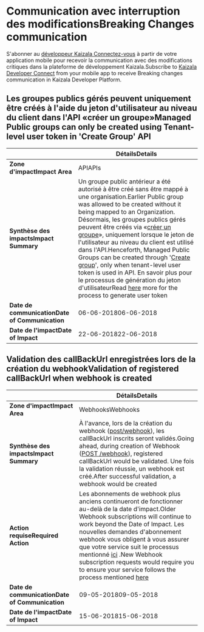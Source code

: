 # <a name="breaking-changes-communication"></a><span data-ttu-id="7c632-101">Communication avec interruption des modifications</span><span class="sxs-lookup"><span data-stu-id="7c632-101">Breaking Changes communication</span></span>

<span data-ttu-id="7c632-102">S'abonner au [développeur Kaizala Connectez-vous](https://join.kaiza.la/g/jwoUnTyHR_Kgrd_GuDDc1w) à partir de votre application mobile pour recevoir la communication avec des modifications critiques dans la plateforme de développement Kaizala.</span><span class="sxs-lookup"><span data-stu-id="7c632-102">Subscribe to [Kaizala Developer Connect](https://join.kaiza.la/g/jwoUnTyHR_Kgrd_GuDDc1w) from your mobile app to receive Breaking changes communication in Kaizala Developer Platform.</span></span>

<!---

## Deprecating Mobile Number data from Kaizala APIs & Webhooks
||Details|
|--|--|
|**Impact Area**| APIs & Webhooks |
|**Impact Summary**|Kaizala APIs & Webhooks will stop returning Mobile Number as part of reponse. It will return Kaizala userIDs, which can be used to identify unique users. List of APIs & Webhook impacted:<br> <ol><li></li>|
|**Requires Action**|3rd party developers should make necessary changes to avoid break in their solutions. During the time period between 'Date of communication' & 'Date of Impact', Kaizala APIs will return both Mobile numbers and User IDs|
|**Date of Communication**| 18-04-2018 |
|**Date of Impact**| 15-05-2018|

-->

## <a name="managed-public-groups-can-only-be-created-using-tenant-level-user-token-in-create-group-api"></a><span data-ttu-id="7c632-103">Les groupes publics gérés peuvent uniquement être créés à l'aide du jeton d'utilisateur au niveau du client dans l'API «créer un groupe»</span><span class="sxs-lookup"><span data-stu-id="7c632-103">Managed Public groups can only be created using Tenant-level user token in 'Create Group' API</span></span>

||<span data-ttu-id="7c632-104">Détails</span><span class="sxs-lookup"><span data-stu-id="7c632-104">Details</span></span>|
|--|--|
|<span data-ttu-id="7c632-105">**Zone d'impact**</span><span class="sxs-lookup"><span data-stu-id="7c632-105">**Impact Area**</span></span>| <span data-ttu-id="7c632-106">API</span><span class="sxs-lookup"><span data-stu-id="7c632-106">APIs</span></span> |
|<span data-ttu-id="7c632-107">**Synthèse des impacts**</span><span class="sxs-lookup"><span data-stu-id="7c632-107">**Impact Summary**</span></span>| <span data-ttu-id="7c632-108">Un groupe public antérieur a été autorisé à être créé sans être mappé à une organisation.</span><span class="sxs-lookup"><span data-stu-id="7c632-108">Earlier Public group was allowed to be created without it being mapped to an Organization.</span></span> <span data-ttu-id="7c632-109">Désormais, les groupes publics gérés peuvent être créés via «[créer un groupe](https://docs.microsoft.com/en-us/kaizala/connectors/groups#groups)», uniquement lorsque le jeton de l'utilisateur au niveau du client est utilisé dans l'API.</span><span class="sxs-lookup"><span data-stu-id="7c632-109">Henceforth, Managed Public Groups can be created through '[Create group](https://docs.microsoft.com/en-us/kaizala/connectors/groups#groups)', only when tenant-level user token is used in API.</span></span> <span data-ttu-id="7c632-110">En [](connectors/UserToken.md) savoir plus pour le processus de génération du jeton d'utilisateur</span><span class="sxs-lookup"><span data-stu-id="7c632-110">Read [here](connectors/UserToken.md) more for the process to generate user token</span></span> |
|<span data-ttu-id="7c632-111">**Date de communication**</span><span class="sxs-lookup"><span data-stu-id="7c632-111">**Date of Communication**</span></span>|<span data-ttu-id="7c632-112">06-06-2018</span><span class="sxs-lookup"><span data-stu-id="7c632-112">06-06-2018</span></span>|
|<span data-ttu-id="7c632-113">**Date de l'impact**</span><span class="sxs-lookup"><span data-stu-id="7c632-113">**Date of Impact**</span></span>|<span data-ttu-id="7c632-114">22-06-2018</span><span class="sxs-lookup"><span data-stu-id="7c632-114">22-06-2018</span></span>|

## <a name="validation-of-registered-callbackurl-when-webhook-is-created"></a><span data-ttu-id="7c632-115">Validation des callBackUrl enregistrées lors de la création du webhook</span><span class="sxs-lookup"><span data-stu-id="7c632-115">Validation of registered callBackUrl when webhook is created</span></span>

||<span data-ttu-id="7c632-116">Détails</span><span class="sxs-lookup"><span data-stu-id="7c632-116">Details</span></span>|
|--|--|
|<span data-ttu-id="7c632-117">**Zone d'impact**</span><span class="sxs-lookup"><span data-stu-id="7c632-117">**Impact Area**</span></span>| <span data-ttu-id="7c632-118">Webhooks</span><span class="sxs-lookup"><span data-stu-id="7c632-118">Webhooks</span></span> |
|<span data-ttu-id="7c632-119">**Synthèse des impacts**</span><span class="sxs-lookup"><span data-stu-id="7c632-119">**Impact Summary**</span></span>| <span data-ttu-id="7c632-120">À l'avance, lors de la création du webhook ([post/webhook](https://docs.microsoft.com/en-us/kaizala/connectors/webhooks#webhook)), les callBackUrl inscrits seront validés.</span><span class="sxs-lookup"><span data-stu-id="7c632-120">Going ahead, during creation of Webhook ([POST /webhook](https://docs.microsoft.com/en-us/kaizala/connectors/webhooks#webhook)), registered callBackUrl would be validated.</span></span> <span data-ttu-id="7c632-121">Une fois la validation réussie, un webhook est créé.</span><span class="sxs-lookup"><span data-stu-id="7c632-121">After successful validation, a webhook would be created</span></span> |
|<span data-ttu-id="7c632-122">**Action requise**</span><span class="sxs-lookup"><span data-stu-id="7c632-122">**Required Action**</span></span>| <span data-ttu-id="7c632-123">Les abonnements de webhook plus anciens continueront de fonctionner au-delà de la date d'impact.</span><span class="sxs-lookup"><span data-stu-id="7c632-123">Older Webhook subscriptions will continue to work beyond the Date of Impact.</span></span> <span data-ttu-id="7c632-124">Les nouvelles demandes d'abonnement webhook vous obligent à vous assurer que votre service suit le processus mentionné [ici](connectors/WebHookValidaton.md) .</span><span class="sxs-lookup"><span data-stu-id="7c632-124">New Webhook subscription requests would require you to ensure your service follows the process mentioned [here](connectors/WebHookValidaton.md)</span></span> |
|<span data-ttu-id="7c632-125">**Date de communication**</span><span class="sxs-lookup"><span data-stu-id="7c632-125">**Date of Communication**</span></span>|<span data-ttu-id="7c632-126">09-05-2018</span><span class="sxs-lookup"><span data-stu-id="7c632-126">09-05-2018</span></span>|
|<span data-ttu-id="7c632-127">**Date de l'impact**</span><span class="sxs-lookup"><span data-stu-id="7c632-127">**Date of Impact**</span></span>|<span data-ttu-id="7c632-128">15-06-2018</span><span class="sxs-lookup"><span data-stu-id="7c632-128">15-06-2018</span></span>|

<!---

## Webhook subscription will be cancelled, if 10 consecutive failures are received

||Details|
|--|--|
|**Impact Area**| Webhooks |
|**Impact Summary**| Subscription of WebHooks would be suspended, if Kaizala server doesn't receive success for 10 consecutive attempts. Developer will get communication regarding the same on Kaizala Developer Connect. Click here to join [Kaizala Developer Connect]()|
|**Required Action**||
|**Date of Communication**| 18-04-2018 |
|**Date of Impact**| 01-06-2018 |
-->


